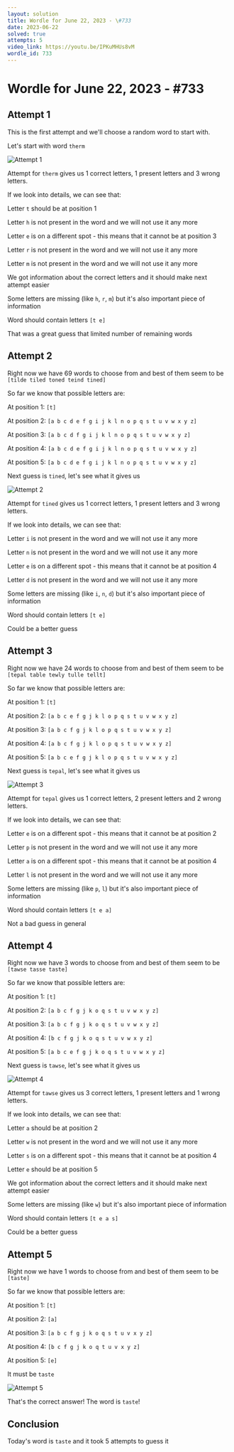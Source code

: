 ```yaml
---
layout: solution
title: Wordle for June 22, 2023 - \#733
date: 2023-06-22
solved: true
attempts: 5
video_link: https://youtu.be/IPKuMHUs8vM
wordle_id: 733
---
```


# Wordle for June 22, 2023 - \#733

## Attempt 1

This is the first attempt and we'll choose a random word to start with.

Let's start with word `therm`

![Attempt 1](2023-06-22/attempt-1.png)

Attempt for `therm` gives us 1 correct letters, 1 present letters and 3 wrong letters.

If we look into details, we can see that:

Letter `t` should be at position 1

Letter `h` is not present in the word and we will not use it any more

Letter `e` is on a different spot - this means that it cannot be at position 3

Letter `r` is not present in the word and we will not use it any more

Letter `m` is not present in the word and we will not use it any more

We got information about the correct letters and it should make next attempt easier

Some letters are missing (like `h`, `r`, `m`) but it's also important piece of information

Word should contain letters `[t e]`

That was a great guess that limited number of remaining words



## Attempt 2

Right now we have 69 words to choose from and best of them seem to be `[tilde tiled toned teind tined]`

So far we know that possible letters are:

At position 1: `[t]`

At position 2: `[a b c d e f g i j k l n o p q s t u v w x y z]`

At position 3: `[a b c d f g i j k l n o p q s t u v w x y z]`

At position 4: `[a b c d e f g i j k l n o p q s t u v w x y z]`

At position 5: `[a b c d e f g i j k l n o p q s t u v w x y z]`

Next guess is `tined`, let's see what it gives us

![Attempt 2](2023-06-22/attempt-2.png)

Attempt for `tined` gives us 1 correct letters, 1 present letters and 3 wrong letters.

If we look into details, we can see that:

Letter `i` is not present in the word and we will not use it any more

Letter `n` is not present in the word and we will not use it any more

Letter `e` is on a different spot - this means that it cannot be at position 4

Letter `d` is not present in the word and we will not use it any more

Some letters are missing (like `i`, `n`, `d`) but it's also important piece of information

Word should contain letters `[t e]`

Could be a better guess



## Attempt 3

Right now we have 24 words to choose from and best of them seem to be `[tepal table tewly tulle tellt]`

So far we know that possible letters are:

At position 1: `[t]`

At position 2: `[a b c e f g j k l o p q s t u v w x y z]`

At position 3: `[a b c f g j k l o p q s t u v w x y z]`

At position 4: `[a b c f g j k l o p q s t u v w x y z]`

At position 5: `[a b c e f g j k l o p q s t u v w x y z]`

Next guess is `tepal`, let's see what it gives us

![Attempt 3](2023-06-22/attempt-3.png)

Attempt for `tepal` gives us 1 correct letters, 2 present letters and 2 wrong letters.

If we look into details, we can see that:

Letter `e` is on a different spot - this means that it cannot be at position 2

Letter `p` is not present in the word and we will not use it any more

Letter `a` is on a different spot - this means that it cannot be at position 4

Letter `l` is not present in the word and we will not use it any more

Some letters are missing (like `p`, `l`) but it's also important piece of information

Word should contain letters `[t e a]`

Not a bad guess in general



## Attempt 4

Right now we have 3 words to choose from and best of them seem to be `[tawse tasse taste]`

So far we know that possible letters are:

At position 1: `[t]`

At position 2: `[a b c f g j k o q s t u v w x y z]`

At position 3: `[a b c f g j k o q s t u v w x y z]`

At position 4: `[b c f g j k o q s t u v w x y z]`

At position 5: `[a b c e f g j k o q s t u v w x y z]`

Next guess is `tawse`, let's see what it gives us

![Attempt 4](2023-06-22/attempt-4.png)

Attempt for `tawse` gives us 3 correct letters, 1 present letters and 1 wrong letters.

If we look into details, we can see that:

Letter `a` should be at position 2

Letter `w` is not present in the word and we will not use it any more

Letter `s` is on a different spot - this means that it cannot be at position 4

Letter `e` should be at position 5

We got information about the correct letters and it should make next attempt easier

Some letters are missing (like `w`) but it's also important piece of information

Word should contain letters `[t e a s]`

Could be a better guess



## Attempt 5

Right now we have 1 words to choose from and best of them seem to be `[taste]`

So far we know that possible letters are:

At position 1: `[t]`

At position 2: `[a]`

At position 3: `[a b c f g j k o q s t u v x y z]`

At position 4: `[b c f g j k o q t u v x y z]`

At position 5: `[e]`

It must be `taste`

![Attempt 5](2023-06-22/attempt-5.png)

That's the correct answer! The word is `taste`!

## Conclusion

Today's word is `taste` and it took 5 attempts to guess it

